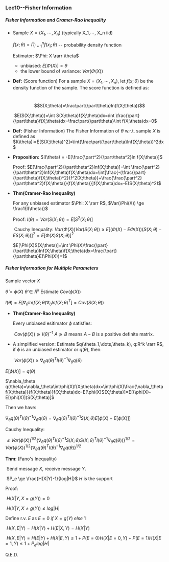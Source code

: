 ### Lec10--Fisher Information

##### Fisher Information and Cramer-Rao Inequality

* Sample $X=(X_1,\cdots,X_n)$ (typically X_1,$\cdots$, X_n iid)

  $f(x;\theta)=\Pi_{i=1}^nf(x_i;\theta)$ -- probability density function

  Estimator: $\Phi: X \rarr \theta$

  * unbiased: $E[\Phi(X)]=\theta$
  * the lower bound of variance: $Var(\Phi(X))$

* **Def:** (Score function)  For a sample $X=(X_1,\cdots,X_n)$, let $f(x;\theta)$ be the density function of the sample. The score function is defined as:

  ​	$$S(X;\theta)=\frac\part{\part\theta}ln(f(X;\theta))$$

  ​	$E(S(X;\theta))=\int S(X;\theta)f(X;\theta)dx=\int \frac{\part}{\part\theta}f(X;\theta)dx=\frac\part{\part\theta}\int f(X;\theta)dx=0$

* **Def:** (Fisher Information) The Fisher Information of $\theta$ w.r.t. sample $X$ is defined as $I(\theta):=E[S(X;\theta)^2]=\int(\frac\part{\part\theta}lnf(X;\theta))^2dx$

* **Proposition:** $I(\theta) = -E[\frac{\part^2}{\part\theta^2}ln f(X;\theta)]$

  Proof:	$E[\frac{\part^2}{\part\theta^2}lnf(X;\theta)]=\int \frac{\part^2}{\part\theta^2}lnf(X;\theta)f(X;\theta)dx=\int[\frac{-(\frac{\part}{\part\theta}f(X;\theta))^2}{f^2(X;\theta)}+\frac{\frac{\part^2}{\part\theta^2}f(X;\theta)}{f(X;\theta)}]f(X;\theta)dx=-E(S(X;\theta)^2)$

* **Thm(Cramer-Rao Inequality)**

  For any unbiased estimator $\Phi: X \rarr R$, $Var(\Phi(X)) \ge \frac1{I(\theta)}$

  Proof: $I(\theta)=Var(S(X;\theta))=E[S^2(X;\theta)]$

  ​	Cauchy Inequality:	$Var(\Phi(X))Var(S(X;\theta)) \ge E[(\Phi(X)-E\Phi(X))(S(X;\theta)-ES(X;\theta))]^2=E[\Phi(X)S(X;\theta)]^2$

  $E[\Phi(X)S(X;\theta)]=\int \Phi(X)\frac{\part}{\part\theta}lnf(X;\theta)f(X;\theta)dx=\frac{\part}{\part\theta}E(\Phi(X))=1$

##### Fisher Information for Multiple Parameters

Sample vector $X$

$\hat{\theta}=\phi(X)$	$\hat{\theta} \in R^k$	Estimate $Cov(\phi(X))$

$I(\theta)=E[\nabla_\theta ln(f(X;\theta)\nabla_\theta lnf(X;\theta)^T]=Cov(S(X;\theta))$

* **Thm(Cramer-Rao Inequality)**

  Every unbiased esitimator $\phi$ satisfies:

  ​	$Cov(\phi(X)) \succeq I(\theta)^{-1}$			$A \succeq B$ means $A-B$ is a positive definite matrix.

* A simplified version: Estimate $q(\theta_1,\dots,\theta_k), q:R^k \rarr R$, if $\phi$ is an unbiased estimator or $q(\theta)$, then:

  ​	$Var(\phi(X))\ge \nabla_\theta q(\theta)^TI(\theta)^{-1}\nabla_\theta q(\theta)$

$E[\phi(X)]=q(\theta)$

$\nabla_\theta q(\theta)=\nabla_\theta\int\phi(X)f(X;\theta)dx=\int\phi(X)\frac{\nabla_\theta f(X;\theta)}{f(X;\theta)}f(X;\theta)dx=E[\phi(X)S(X;\theta)]=E[(\phi(X)-E[\phi(X)])S(X;\theta)]$

Then we have:

$\nabla_\theta q(\theta)^TI(\theta)^{-1}\nabla_\theta q(\theta)=\nabla_\theta q(\theta)^TI(\theta)^{-1}S(X;\theta)E[\phi(X)-E[\phi(X)]]$

Cauchy Inequality:

$\le Var(\phi(X))^{1/2}\{\nabla_\theta q(\theta)^TI(\theta)^{-1}S(X;\theta)S(X;\theta)^TI(\theta)^{-1}\nabla_\theta q(\theta))\}^{1/2}=Var(\phi(X))^{1/2}\{\nabla_\theta q(\theta)^TI(\theta)^{-1}\nabla_\theta q(\theta)\}^{1/2}$



**Thm**: (Fano's Inequality)

​	Send message $X$, receive message $Y$.

​	$P_e \ge \frac{H(X|Y)-1}{log|H|}$ 	$H$ is the support

Proof:

​	$H(X|Y,X=g(Y))=0$

​	$H(X|Y,X\ne g(Y)) \le log|H|$

Define r.v. $E$ as $E = 0\ if\ X=g(Y)\ else \ 1$

​	$H(X,E|Y) = H(X|Y)+H(E|X,Y)=H(X|Y)$

​	$H(X,E|Y)=H(E|Y)+H(X|E,Y) \le 1 + P(E=0)H(X|E=0,Y)+P(E=1)H(X|E=1,Y)\le1+P_elog|H|$

Q.E.D.